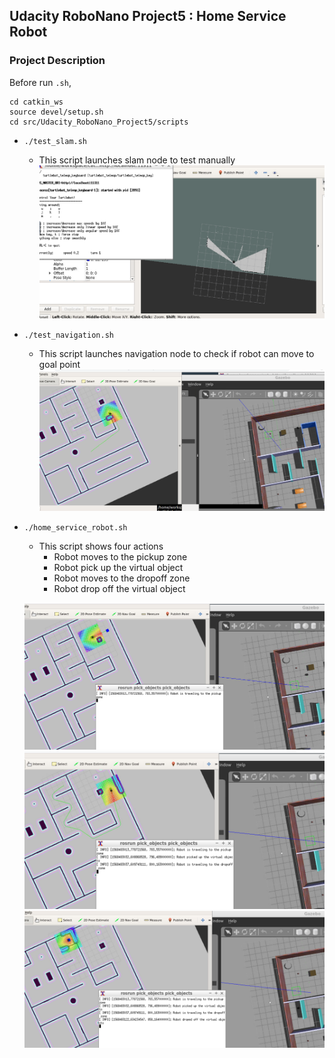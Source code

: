 ## Udacity RoboNano Project5 : Home Service Robot

### Project Description
Before run `.sh`,
```
cd catkin_ws
source devel/setup.sh
cd src/Udacity_RoboNano_Project5/scripts
```
-  `./test_slam.sh`
   - This script launches slam node to test manually
	![test_slam image](images/test_slam.PNG)
-  `./test_navigation.sh`
   - This script launches navigation node to check if robot can move to goal point
	![test_navigation image](images/test_navigation.PNG)
-  `./home_service_robot.sh`
   - This script shows four actions
      - Robot moves to the pickup zone
      - Robot pick up the virtual object
      - Robot moves to the dropoff zone
      - Robot drop off the virtual object
 
	![home_service_robot image](images/home_service_robot_1.PNG)
	![home_service_robot image](images/home_service_robot_2.PNG)
	![home_service_robot image](images/home_service_robot_3.PNG)

